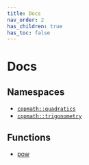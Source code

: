 ```yaml
---
title: Docs
nav_order: 2
has_children: true
has_toc: false
---
```

# Docs

## Namespaces

- [`cppmath::quadratics`](<https://https123456789.github.io/CPP-Math/docs/quadratics>)
- [`cppmath::trigonometry`](<https://https123456789.github.io/CPP-Math/docs/trigonometry>)

## Functions

- [pow](<https://https123456789.github.io/CPP-Math/docs/pow>)